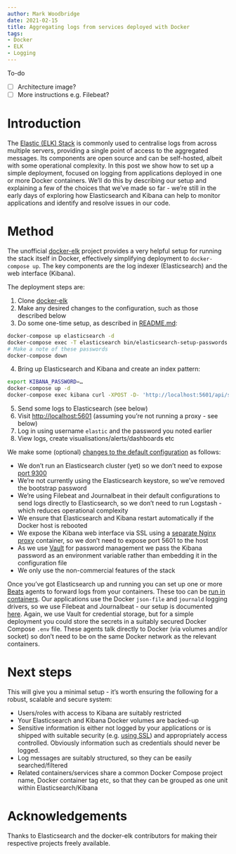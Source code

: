 ```yaml
---
author: Mark Woodbridge
date: 2021-02-15
title: Aggregating logs from services deployed with Docker
tags:
- Docker
- ELK
- Logging
---
```


To-do

- [ ] Architecture image?
- [ ] More instructions e.g. Filebeat?

# Introduction

The [Elastic (ELK) Stack](https://www.elastic.co/what-is/elk-stack) is commonly used to centralise logs from across
multiple servers, providing a single point of access to the aggregated messages. Its components are open source and can
be self-hosted, albeit with some operational complexity. In this post we show how to set up a simple deployment, focused
on logging from applications deployed in one or more Docker containers. We’ll do this by describing our setup and
explaining a few of the choices that we’ve made so far - we’re still in the early days of exploring how Elasticsearch
and Kibana can help to monitor applications and identify and resolve issues in our code.

# Method

The unofficial [docker-elk](https://github.com/deviantony/docker-elk) project provides a very helpful setup for running
the stack itself in Docker, effectively simplifying deployment to `docker-compose up`. The key components are the log
indexer (Elasticsearch) and the web interface (Kibana).

The deployment steps are:

1. Clone [docker-elk](https://github.com/deviantony/docker-elk)
2. Make any desired changes to the configuration, such as those described below
3. Do some one-time setup, as described in [README.md](https://github.com/deviantony/docker-elk/blob/main/README.md):
  ```sh
  docker-compose up elasticsearch -d
  docker-compose exec -T elasticsearch bin/elasticsearch-setup-passwords auto --batch
  # Make a note of these passwords
  docker-compose down
  ```
4. Bring up Elasticsearch and Kibana and create an index pattern:
  ```sh
  export KIBANA_PASSWORD=…
  docker-compose up -d
  docker-compose exec kibana curl -XPOST -D- 'http://localhost:5601/api/saved_objects/index-pattern' -H 'Content-Type: application/json' -u elastic:${ELASTIC_PASSWORD?} -d '{"attributes":{"title":"filebeat-*,journalbeat-*","timeFieldName":"@timestamp"}}'
  ```
5. Send some logs to Elasticsearch (see below)
6. Visit <http://localhost:5601> (assuming you’re not running a proxy - see below)
7. Log in using username `elastic` and the password you noted earlier
8. View logs, create visualisations/alerts/dashboards etc

We make some (optional)
[changes to the default configuration](https://github.com/deviantony/docker-elk/compare/main...reside-ic:main) as
follows:

- We don’t run an Elasticsearch cluster (yet) so we don’t need to
  expose [port 9300](https://discuss.elastic.co/t/what-are-ports-9200-and-9300-used-for/238578)
- We’re not currently using the Elasticsearch keystore, so we’ve removed the bootstrap password
- We’re using Filebeat and Journalbeat in their default configurations to send logs directly to Elasticsearch, so we
  don’t need to run Logstash - which reduces operational complexity
- We ensure that Elasticsearch and Kibana restart automatically if the Docker host is rebooted
- We expose the Kibana web interface via SSL using
  a [separate Nginx proxy](https://github.com/reside-ic/logs/blob/main/docker-compose.override.yml) container, so we
  don’t need to expose port 5601 to the host
- As we use [Vault](https://www.vaultproject.io/) for password management we pass the Kibana password as an environment
  variable rather than embedding it in the configuration file
- We only use the non-commercial features of the stack

Once you’ve got Elasticsearch up and running you can set up one or more [Beats](https://www.elastic.co/beats/) agents to
forward logs from your containers. These too can
be [run in containers](https://github.com/reside-ic/beats/blob/main/docker-compose.yml). Our applications use the
Docker `json-file` and `journald` logging drivers, so we use Filebeat and Journalbeat - our setup is
documented [here](https://github.com/reside-ic/beats). Again, we use Vault for credential storage, but for a simple
deployment you could store the secrets in a suitably secured Docker Compose `.env` file. These agents talk directly to
Docker (via volumes and/or socket) so don’t need to be on the same Docker network as the relevant containers.

# Next steps

This will give you a minimal setup - it’s worth ensuring the following for a robust, scalable and secure system:

- Users/roles with access to Kibana are suitably restricted
- Your Elasticsearch and Kibana Docker volumes are backed-up
- Sensitive information is either not logged by your applications or is shipped with suitable security (e.g.
  [using SSL](https://www.elastic.co/guide/en/beats/filebeat/current/configuration-ssl.html)) and appropriately access
  controlled. Obviously information such as credentials should never be logged.
- Log messages are suitably structured, so they can be easily searched/filtered
- Related containers/services share a common Docker Compose project name, Docker container tag etc, so that they can be
  grouped as one unit within Elasticsearch/Kibana

# Acknowledgements

Thanks to Elasticsearch and the docker-elk contributors for making their respective projects freely available.
